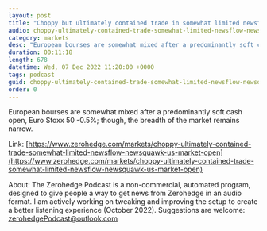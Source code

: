 ```yaml
---
layout: post
title: "Choppy but ultimately contained trade in somewhat limited newsflow - Newsquawk US Market Open"
audio: choppy-ultimately-contained-trade-somewhat-limited-newsflow-newsquawk-us-market-open-0
category: markets
desc: "European bourses are somewhat mixed after a predominantly soft cash open, Euro Stoxx 50 -0.5%; though, the breadth of the market remains narrow."
duration: 00:11:18
length: 678
datetime: Wed, 07 Dec 2022 11:20:00 +0000
tags: podcast
guid: choppy-ultimately-contained-trade-somewhat-limited-newsflow-newsquawk-us-market-open-0
order: 0
---
```

European bourses are somewhat mixed after a predominantly soft cash open, Euro Stoxx 50 -0.5%; though, the breadth of the market remains narrow.

Link: [https://www.zerohedge.com/markets/choppy-ultimately-contained-trade-somewhat-limited-newsflow-newsquawk-us-market-open](https://www.zerohedge.com/markets/choppy-ultimately-contained-trade-somewhat-limited-newsflow-newsquawk-us-market-open)

About: The Zerohedge Podcast is a non-commercial, automated program, designed to give people a way to get news from Zerohedge in an audio format.  I am actively working on tweaking and improving the setup to create a better listening experience (October 2022).  Suggestions are welcome: [zerohedgePodcast@outlook.com](mailto:zerohedgePodcast@outlook.com)